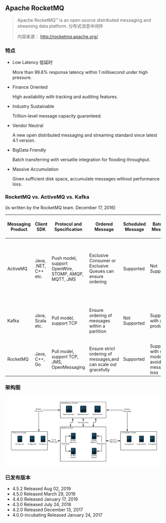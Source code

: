 ## Apache RocketMQ

> Apache RocketMQ™ is an open source distributed messaging and streaming data platform.
> 分布式消息中间件
> 
> 内容来源： http://rocketmq.apache.org/

### 特点
* Low Latency 低延时
    
    More than 99.6% response latency within 1 millisecond under high pressure.

* Finance Oriented
    
    High availability with tracking and auditing features.

* Industry Sustainable
    
    Trillion-level message capacity guaranteed.

* Vendor Neutral

    A new open distributed messaging and streaming standard since latest 4.1 version.

* BigData Friendly

    Batch transferring with versatile integration for flooding throughput.

* Massive Accumulation
    
    Given sufficient disk space, accumulate messages without performance loss.

### RocketMQ vs. ActiveMQ vs. Kafka

(is written by the RocketMQ team. December 17, 2016)

Messaging Product | Client SDK | Protocol and Specification | Ordered Message | Scheduled Message | Batched Message | BroadCast Message | Message Filter | Server Triggered Redelivery | Message Storage | Message Retroactive | Message Priority | High Availability and Failover | Message Track | Configuration | Management and Operation Tools
---|---|---|---|---|---|---|---|---|---|---|---|---|---|---|---
ActiveMQ | Java, .NET, C++ etc. | Push model, support OpenWire, STOMP, AMQP, MQTT, JMS | Exclusive Consumer or Exclusive Queues can ensure ordering | Supported | Not Supported | Supported | Supported | Not Supported | Supports very fast persistence using JDBC along with a high performance journal，such as levelDB, kahaDB | Supported | Supported | Supported, depending on storage,if using kahadb it requires a ZooKeeper server | Not Supported | The default configuration is low level, user need to optimize the configuration parameters | Supported
Kafka | Java, Scala etc. | Pull model, support TCP | Ensure ordering of messages within a partition | Not Supported | Supported, with async producer | Not Supported | Supported, you can use Kafka Streams to filter messages | Not Supported | High performance file storage | Supported offset indicate | Not Supported | Supported, requires a ZooKeeper server | Not Supported | Kafka uses key-value pairs format for configuration. These values can be supplied either from a file or programmatically. | Supported, use terminal command to expose core metrics
RocketMQ | Java, C++, Go | Pull model, support TCP, JMS, OpenMessaging | Ensure strict ordering of messages,and can scale out gracefully | Supported | Supported, with sync mode to avoid message loss | Supported | Supported, property filter expressions based on SQL92 | Supported | High performance and low latency file storage | Supported timestamp and offset two indicates | Not Supported | Supported, Master-Slave model, without another kit | Supported | Work out of box,user only need to pay attention to a few configurations | Supported, rich web and terminal command to expose core metrics

### 架构图

![images](images/rmq-basic-arc.png)

### 已发布版本

* 4.5.2    Released Aug 02, 2019
* 4.5.0    Released March 29, 2019
* 4.4.0    Released January 17, 2019
* 4.3.0    Released July 24, 2018
* 4.2.0    Released December 13, 2017
* 4.0.0-incubating    Released January 24, 2017
